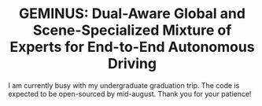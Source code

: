 <div align="center">  
  
# GEMINUS: Dual-Aware Global and Scene-Specialized Mixture of Experts for End-to-End Autonomous Driving
  
</div>

I am currently busy with my undergraduate graduation trip. The code is expected to be open-sourced by mid-august. Thank you for your patience!

